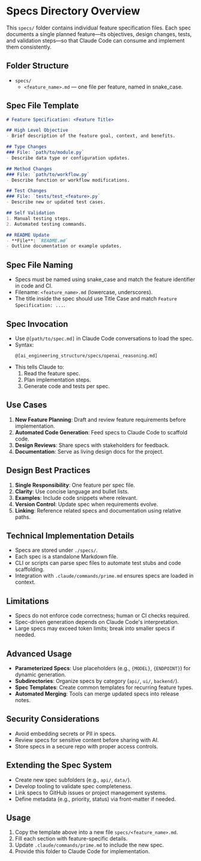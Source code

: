 # Specs Directory Overview

This `specs/` folder contains individual feature specification files. Each spec documents a single planned feature—its objectives, design changes, tests, and validation steps—so that Claude Code can consume and implement them consistently.

## Folder Structure

- `specs/`
  - `<feature_name>.md` — one file per feature, named in snake_case.

## Spec File Template

```markdown
# Feature Specification: <Feature Title>

## High Level Objective
- Brief description of the feature goal, context, and benefits.

## Type Changes
### File: `path/to/module.py`
- Describe data type or configuration updates.

## Method Changes
### File: `path/to/workflow.py`
- Describe function or workflow modifications.

## Test Changes
### File: `tests/test_<feature>.py`
- Describe new or updated test cases.

## Self Validation
1. Manual testing steps.
2. Automated testing commands.

## README Update
- **File**: `README.md`
- Outline documentation or example updates.
```

## Spec File Naming
- Specs must be named using snake_case and match the feature identifier in code and CI.
- Filename: `<feature_name>.md` (lowercase, underscores).
- The title inside the spec should use Title Case and match `Feature Specification: ...`.

## Spec Invocation
- Use `@[path/to/spec.md]` in Claude Code conversations to load the spec.
- Syntax:
  ```text
  @[ai_engineering_structure/specs/openai_reasoning.md]
  ```
- This tells Claude to:
  1. Read the feature spec.
  2. Plan implementation steps.
  3. Generate code and tests per spec.

## Use Cases
1. **New Feature Planning**: Draft and review feature requirements before implementation.
2. **Automated Code Generation**: Feed specs to Claude Code to scaffold code.
3. **Design Reviews**: Share specs with stakeholders for feedback.
4. **Documentation**: Serve as living design docs for the project.

## Design Best Practices
1. **Single Responsibility**: One feature per spec file.
2. **Clarity**: Use concise language and bullet lists.
3. **Examples**: Include code snippets where relevant.
4. **Version Control**: Update spec when requirements evolve.
5. **Linking**: Reference related specs and documentation using relative paths.

## Technical Implementation Details
- Specs are stored under `./specs/`.
- Each spec is a standalone Markdown file.
- CLI or scripts can parse spec files to automate test stubs and code scaffolding.
- Integration with `.claude/commands/prime.md` ensures specs are loaded in context.

## Limitations
- Specs do not enforce code correctness; human or CI checks required.
- Spec-driven generation depends on Claude Code's interpretation.
- Large specs may exceed token limits; break into smaller specs if needed.

## Advanced Usage
- **Parameterized Specs**: Use placeholders (e.g., `{MODEL}`, `{ENDPOINT}`) for dynamic generation.
- **Subdirectories**: Organize specs by category (`api/`, `ui/`, `backend/`).
- **Spec Templates**: Create common templates for recurring feature types.
- **Automated Merging**: Tools can merge updated specs into release notes.

## Security Considerations
- Avoid embedding secrets or PII in specs.
- Review specs for sensitive content before sharing with AI.
- Store specs in a secure repo with proper access controls.

## Extending the Spec System
- Create new spec subfolders (e.g., `api/`, `data/`).
- Develop tooling to validate spec completeness.
- Link specs to GitHub issues or project management systems.
- Define metadata (e.g., priority, status) via front-matter if needed.

## Usage

1. Copy the template above into a new file `specs/<feature_name>.md`.
2. Fill each section with feature-specific details.
3. Update `.claude/commands/prime.md` to include the new spec.
4. Provide this folder to Claude Code for implementation.

